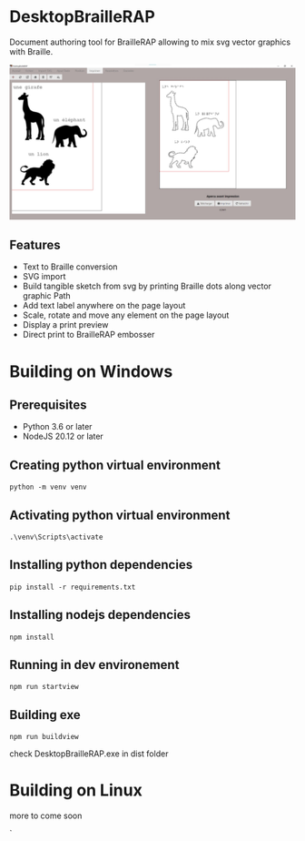 # DesktopBrailleRAP

Document authoring tool for BrailleRAP allowing to mix svg vector graphics with Braille.

![](./screenshot/screenshot1.jpg)

## Features

* Text to Braille conversion
* SVG import
* Build tangible sketch from svg by printing Braille dots along vector graphic Path
* Add text label anywhere on the page layout
* Scale, rotate and move any element on the page layout
* Display a print preview
* Direct print to BrailleRAP embosser

# Building on Windows

## Prerequisites

* Python 3.6 or later
* NodeJS 20.12 or later

## Creating python virtual environment

```
python -m venv venv
```

## Activating python virtual environment

```
.\venv\Scripts\activate
```

## Installing python dependencies

```
pip install -r requirements.txt
```

## Installing nodejs dependencies

```
npm install
```

## Running in dev environement

```
npm run startview
```

## Building exe

```
npm run buildview
```
check DesktopBrailleRAP.exe in dist folder


# Building on Linux

more to come soon
    
`
